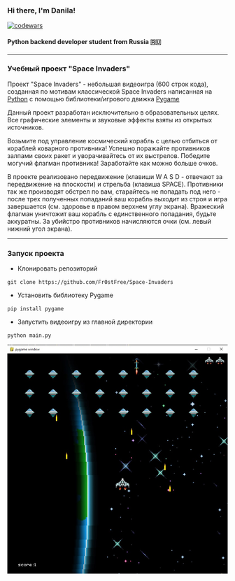 ### Hi there, I'm Danila!
[![codewars](https://www.codewars.com/users/FrostFree/badges/large)](https://www.codewars.com/users/FrostFree)
#### Python backend developer student from Russia 🇷🇺

---
### Учебный проект "Space Invaders"
Проект "Space Invaders" - небольшая видеоигра (600 строк кода), созданная по мотивам классической Space Invaders написанная на [Python](https://github.com/python) c помощью библиотеки/игрового движка [Pygame](https://github.com/pygame/)

Данный проект разработан исключительно в образовательных целях. Все графические элементы и звуковые эффекты взяты из открытых источников.

Возьмите под управление космический корабль с целью отбиться от кораблей коварного противника! Успешно поражайте противников залпами своих ракет и уворачивайтесь от их выстрелов. Победите могучий флагман противника! Заработайте как можно больше очков.

В проекте реализовано передвижение (клавиши W A S D - отвечают за передвижение на плоскости) и стрельба (клавиша SPACE). Противники так же производят обстрел по вам, старайтесь не попадать под него - после трех полученных попаданий ваш корабль выходит из строя и игра завершается (см. здоровье в правом верхнем углу экрана). Вражеский флагман уничтожит ваш корабль с единственного попадания, будьте аккуратны. За убийстро противников начисляются очки (см. левый нижний угол экрана).

---
### Запуск проекта
- Клонировать репозиторий
```
git clone https://github.com/Fr0stFree/Space-Invaders
```
- Установить библиотеку Pygame
```
pip install pygame
```
- Запустить видеоигру из главной директории
```
python main.py
```
![alt text](https://github.com/Fr0stFree/Space-Invaders/blob/main/screenshot.jpg?raw=true)
